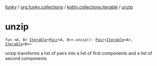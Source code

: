 [funky](../../index.md) / [org.funky.collections](../index.md) / [kotlin.collections.Iterable](index.md) / [unzip](.)

# unzip

`fun <A, B> `[`Iterable`](https://kotlinlang.org/api/latest/jvm/stdlib/kotlin.collections/-iterable/index.html)`<`[`Pair`](https://kotlinlang.org/api/latest/jvm/stdlib/kotlin/-pair/index.html)`<A, B>>.unzip(): `[`Pair`](https://kotlinlang.org/api/latest/jvm/stdlib/kotlin/-pair/index.html)`<`[`Iterable`](https://kotlinlang.org/api/latest/jvm/stdlib/kotlin.collections/-iterable/index.html)`<A>, `[`Iterable`](https://kotlinlang.org/api/latest/jvm/stdlib/kotlin.collections/-iterable/index.html)`<B>>`

unzip transforms a list of pairs into a list of first components and a list of second components

